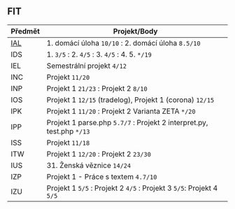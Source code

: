 ## FIT

| Předmět | Projekt/Body |
| ------ | ------ |
| [IAL](https://www.fit.vut.cz/study/course/244827/.cs) | 1. domácí úloha ``10/10`` : 2. domácí úloha ``8.5/10`` |
| IDS | 1.  ``3/5`` : 2.  ``4/5`` : 3. ``4/5`` : 4. 5. ``*/19``|
| IEL | Semestrální projekt ``4/12`` |
| INC | Projekt ``11/20`` |
| INP | Projekt 1 ``21/23`` : Projekt 2 ``8/10`` |
| IOS | Projekt 1 ``12/15`` (tradelog), Projekt 1 (corona) ``12/15`` |
| IPK | Projekt 1 ``11/20`` : Projekt 2 Varianta ZETA ``*/20`` |
| IPP | Projekt 1 parse.php ``5.7/7`` : Projekt 2 interpret.py, test.php ``*/13`` |
| ISS | Projekt ``11/18`` |
| ITW | Projekt 1 ``12/20`` : Projekt 2 ``23/30`` |
| IUS | 31. Ženská věznice ``14/24`` |
| IZP | Projekt 1 - Práce s textem ``4.7/10`` |
| IZU | Projekt 1 ``5/5`` : Projekt 2 ``4/5`` : Projekt 3 ``5/5``: Projekt 4 ``5/5`` |
